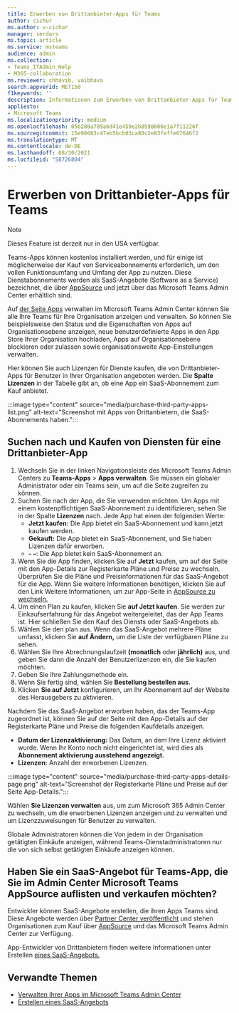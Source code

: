 ```yaml
---
title: Erwerben von Drittanbieter-Apps für Teams
author: cichur
ms.author: v-cichur
manager: serdars
ms.topic: article
ms.service: msteams
audience: admin
ms.collection:
- Teams_ITAdmin_Help
- M365-collaboration
ms.reviewer: chhavib, vaibhava
search.appverid: MET150
f1keywords: ''
description: Informationen zum Erwerben von Drittanbieter-Apps für Teams Sie im Microsoft Teams Admin Center.
appliesto:
- Microsoft Teams
ms.localizationpriority: medium
ms.openlocfilehash: 05b280a789a6d41e459e2b8598606e1a7f11226f
ms.sourcegitcommit: 15e90083c47eb5bcb03ca80c2e83feffe67646f2
ms.translationtype: MT
ms.contentlocale: de-DE
ms.lasthandoff: 08/30/2021
ms.locfileid: "58726804"
---
```

# <a name="purchase-third-party-apps-for-teams"></a>Erwerben von Drittanbieter-Apps für Teams

> [!NOTE]
> Dieses Feature ist derzeit nur in den USA verfügbar.

Teams-Apps können kostenlos installiert werden, und für einige ist möglicherweise der Kauf von Serviceabonnements erforderlich, um den vollen Funktionsumfang und Umfang der App zu nutzen. Diese Dienstabonnements werden als SaaS-Angebote (Software as a Service) bezeichnet, die über [AppSource](https://appsource.microsoft.com/) und jetzt über das Microsoft Teams Admin Center erhältlich sind.

Auf [der Seite Apps](manage-apps.md) verwalten im Microsoft Teams Admin Center können Sie alle Ihre Teams für Ihre Organisation anzeigen und verwalten. So können Sie beispielsweise den Status und die Eigenschaften von Apps auf Organisationsebene anzeigen, neue benutzerdefinierte Apps in den App Store Ihrer Organisation hochladen, Apps auf Organisationsebene blockieren oder zulassen sowie organisationsweite App-Einstellungen verwalten.

Hier können Sie auch Lizenzen für Dienste kaufen, die von Drittanbieter-Apps für Benutzer in Ihrer Organisation angeboten werden. Die **Spalte Lizenzen** in der Tabelle gibt an, ob eine App ein SaaS-Abonnement zum Kauf anbietet.

:::image type="content" source="media/purchase-third-party-apps-list.png" alt-text="Screenshot mit Apps von Drittanbietern, die SaaS-Abonnements haben.":::

## <a name="search-for-and-purchase-services-for-a-third-party-app"></a>Suchen nach und Kaufen von Diensten für eine Drittanbieter-App

1. Wechseln Sie in der linken Navigationsleiste des Microsoft Teams Admin Centers zu **Teams-Apps** > **Apps verwalten**. Sie müssen ein globaler Administrator oder ein Teams sein, um auf die Seite zugreifen zu können.
2. Suchen Sie nach der App, die Sie verwenden möchten. Um Apps mit einem kostenpflichtigen SaaS-Abonnement zu identifizieren, sehen Sie in der Spalte **Lizenzen** nach. Jede App hat einen der folgenden Werte:
    - **Jetzt kaufen:** Die App bietet ein SaaS-Abonnement und kann jetzt kaufen werden.  
    - **Gekauft:** Die App bietet ein SaaS-Abonnement, und Sie haben Lizenzen dafür erworben.
    - **- –**: Die App bietet kein SaaS-Abonnement an.
3. Wenn Sie die App finden, klicken  Sie auf **Jetzt** kaufen, um auf der Seite mit den App-Details zur Registerkarte Pläne und Preise zu wechseln. Überprüfen Sie die Pläne und Preisinformationen für das SaaS-Angebot für die App. Wenn Sie weitere Informationen  benötigen, klicken Sie auf den Link Weitere Informationen, um zur App-Seite in [AppSource zu wechseln.](https://appsource.microsoft.com/)  
4. Um einen Plan zu kaufen, klicken Sie **auf Jetzt kaufen**. Sie werden zur Einkaufserfahrung für das Angebot weitergeleitet, das der App Teams ist. Hier schließen Sie den Kauf des Diensts oder SaaS-Angebots ab.
5. Wählen Sie den plan aus. Wenn das SaaS-Angebot mehrere Pläne umfasst, klicken Sie **auf Ändern,** um die Liste der verfügbaren Pläne zu sehen.
6. Wählen Sie Ihre Abrechnungslaufzeit **(monatlich** oder **jährlich)** aus, und geben Sie dann die Anzahl der Benutzerlizenzen ein, die Sie kaufen möchten.
7. Geben Sie Ihre Zahlungsmethode ein.
8. Wenn Sie fertig sind, wählen Sie **Bestellung bestellen aus.**
9. Klicken **Sie auf Jetzt** konfigurieren, um Ihr Abonnement auf der Website des Herausgebers zu aktivieren.

Nachdem Sie das SaaS-Angebot erworben haben, das der Teams-App zugeordnet ist, können Sie auf der Seite mit den App-Details auf der Registerkarte Pläne und Preise die folgenden Kaufdetails anzeigen. 

- **Datum der Lizenzaktivierung:** Das Datum, an dem Ihre Lizenz aktiviert wurde. Wenn Ihr Konto noch nicht eingerichtet ist, wird dies als **Abonnement aktivierung ausstehend angezeigt.**
- **Lizenzen:** Anzahl der erworbenen Lizenzen.

:::image type="content" source="media/purchase-third-party-apps-details-page.png" alt-text="Screenshot der Registerkarte Pläne und Preise auf der Seite App-Details.":::

Wählen **Sie Lizenzen verwalten** aus, um zum Microsoft 365 Admin Center zu wechseln, um die erworbenen Lizenzen anzeigen und zu verwalten und um Lizenzzuweisungen für Benutzer zu verwalten.

Globale Administratoren können die Von jedem in der Organisation getätigten Einkäufe anzeigen, während Teams-Dienstadministratoren nur die von sich selbst getätigten Einkäufe anzeigen können.  

## <a name="have-a-saas-offer-for-a-teams-app-that-you-want-to-list-and-sell-in-the-microsoft-teams-admin-center-and-appsource"></a>Haben Sie ein SaaS-Angebot für Teams-App, die Sie im Admin Center Microsoft Teams AppSource auflisten und verkaufen möchten?

Entwickler können SaaS-Angebote erstellen, die ihren Apps Teams sind. Diese Angebote werden über [Partner Center veröffentlicht](https://partner.microsoft.com) und stehen Organisationen zum Kauf über [AppSource](https://appsource.microsoft.com/) und das Microsoft Teams Admin Center zur Verfügung.
 
App-Entwickler von Drittanbietern finden weitere Informationen unter Erstellen [eines SaaS-Angebots.](/azure/marketplace/partner-center-portal/create-new-saas-offer)

## <a name="related-topics"></a>Verwandte Themen

- [Verwalten Ihrer Apps im Microsoft Teams Admin Center](manage-apps.md)
- [Erstellen eines SaaS-Angebots](/azure/marketplace/partner-center-portal/create-new-saas-offer)